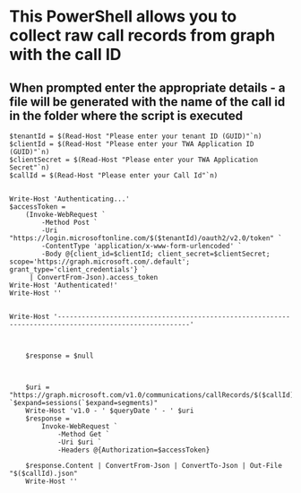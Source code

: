 # This PowerShell allows you to collect raw call records from graph with the call ID

## When prompted enter the appropriate details - a file will be generated with the name of the call id in the folder where the script is executed

```
$tenantId = $(Read-Host "Please enter your tenant ID (GUID)"`n)
$clientId = $(Read-Host "Please enter your TWA Application ID (GUID)"`n)
$clientSecret = $(Read-Host "Please enter your TWA Application Secret"`n)
$callId = $(Read-Host "Please enter your Call Id"`n)


Write-Host 'Authenticating...'
$accessToken =
    (Invoke-WebRequest `
        -Method Post `
        -Uri "https://login.microsoftonline.com/$($tenantId)/oauth2/v2.0/token" `
        -ContentType 'application/x-www-form-urlencoded' `
        -Body @{client_id=$clientId; client_secret=$clientSecret; scope='https://graph.microsoft.com/.default'; grant_type='client_credentials'} `
     | ConvertFrom-Json).access_token
Write-Host 'Authenticated!'
Write-Host ''


Write-Host '-------------------------------------------------------------------------------------------------------'



    $response = $null



    $uri = "https://graph.microsoft.com/v1.0/communications/callRecords/$($callId)?`$expand=sessions(`$expand=segments)"
    Write-Host 'v1.0 - ' $queryDate ' - ' $uri
    $response =
        Invoke-WebRequest `
            -Method Get `
            -Uri $uri `
            -Headers @{Authorization=$accessToken}

    $response.Content | ConvertFrom-Json | ConvertTo-Json | Out-File "$($callId).json"
    Write-Host ''
```
